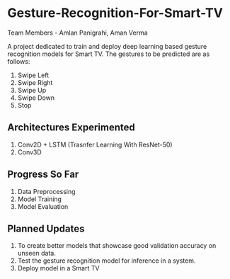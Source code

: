 # Gesture-Recognition-For-Smart-TV
Team Members - Amlan Panigrahi, Aman Verma

A project dedicated to train and deploy deep learning based gesture recognition models for Smart TV. The gestures to be predicted are as follows:
1. Swipe Left
2. Swipe Right
3. Swipe Up
4. Swipe Down
5. Stop

## Architectures Experimented
1. Conv2D + LSTM (Trasnfer Learning With ResNet-50)
2. Conv3D

## Progress So Far
1. Data Preprocessing
2. Model Training
3. Model Evaluation

## Planned Updates
1. To create better models that showcase good validation accuracy on unseen data. 
2. Test the gesture recognition model for inference in a system. 
3. Deploy model in a Smart TV
